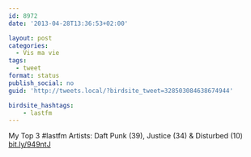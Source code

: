 ```yaml
---
id: 8972
date: '2013-04-28T13:36:53+02:00'

layout: post
categories:
  - Vis ma vie
tags:
  - tweet
format: status
publish_social: no
guid: 'http://tweets.local/?birdsite_tweet=328503084638674944'

birdsite_hashtags:
    - lastfm
---
```


My Top 3 #lastfm Artists: Daft Punk (39), Justice (34) &amp; Disturbed (10) [bit.ly/949ntJ](http://bit.ly/949ntJ)